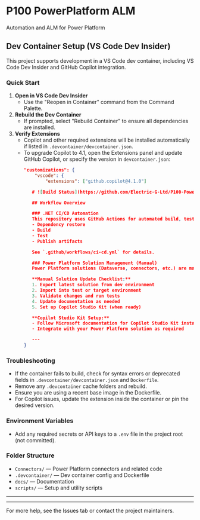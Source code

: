 
# P100 PowerPlatform ALM

Automation and ALM for Power Platform

## Dev Container Setup (VS Code Dev Insider)

This project supports development in a VS Code dev container, including VS Code Dev Insider and GitHub Copilot integration.

### Quick Start

1. **Open in VS Code Dev Insider**
	 - Use the "Reopen in Container" command from the Command Palette.
2. **Rebuild the Dev Container**
	 - If prompted, select "Rebuild Container" to ensure all dependencies are installed.
3. **Verify Extensions**
	 - Copilot and other required extensions will be installed automatically if listed in `.devcontainer/devcontainer.json`.
	 - To upgrade Copilot to 4.1, open the Extensions panel and update GitHub Copilot, or specify the version in `devcontainer.json`:
		 ```json
		 "customizations": {
			 "vscode": {
				 "extensions": ["github.copilot@4.1.0"]

			# ![Build Status](https://github.com/Electric-G-Ltd/P100-PowerPlatform-ALM/actions/workflows/ci-cd.yml/badge.svg)

			## Workflow Overview

			### .NET CI/CD Automation
			This repository uses GitHub Actions for automated build, test, and publish of the .NET solution. Every push or pull request to `main` triggers:
			- Dependency restore
			- Build
			- Test
			- Publish artifacts

			See `.github/workflows/ci-cd.yml` for details.

			### Power Platform Solution Management (Manual)
			Power Platform solutions (Dataverse, connectors, etc.) are managed manually. Export/import and updates are performed as needed from your development environment.

			**Manual Solution Update Checklist:**
			1. Export latest solution from dev environment
			2. Import into test or target environment
			3. Validate changes and run tests
			4. Update documentation as needed
			5. Set up Copilot Studio Kit (when ready)

			**Copilot Studio Kit Setup:**
			- Follow Microsoft documentation for Copilot Studio Kit installation and configuration
			- Integrate with your Power Platform solution as required

			---
		 }
		 ```

### Troubleshooting

- If the container fails to build, check for syntax errors or deprecated fields in `.devcontainer/devcontainer.json` and `Dockerfile`.
- Remove any `.devcontainer` cache folders and rebuild.
- Ensure you are using a recent base image in the Dockerfile.
- For Copilot issues, update the extension inside the container or pin the desired version.

### Environment Variables

- Add any required secrets or API keys to a `.env` file in the project root (not committed).

### Folder Structure

- `Connectors/` — Power Platform connectors and related code
- `.devcontainer/` — Dev container config and Dockerfile
- `docs/` — Documentation
- `scripts/` — Setup and utility scripts

---

---
For more help, see the Issues tab or contact the project maintainers.